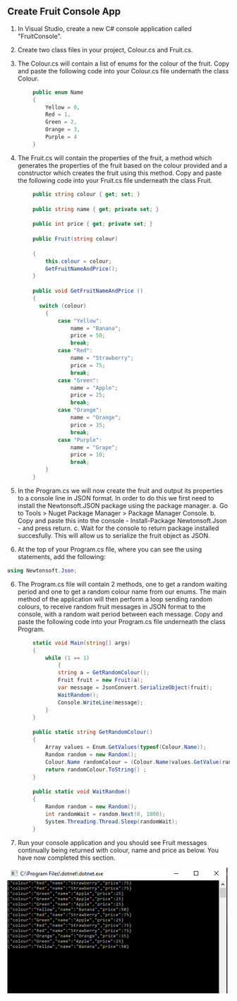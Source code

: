 ## Create Fruit Console App

1. In Visual Studio, create a new C# console application called "FruitConsole".

2. Create two class files in your project, Colour.cs and Fruit.cs.

3. The Colour.cs will contain a list of enums for the colour of the fruit. Copy and paste the following code into your Colour.cs file undernath the class Colour. 

```c#
        public enum Name
        {
            Yellow = 0,
            Red = 1,
            Green = 2,
            Orange = 3,
            Purple = 4
        }
```

4. The Fruit.cs will contain the properties of the fruit, a method which generates the properties of the fruit based on the colour provided and  a constructor which creates the fruit using this method. Copy and paste the following code into your Fruit.cs file underneath the class Fruit. 

```c#
        public string colour { get; set; }

        public string name { get; private set; }

        public int price { get; private set; }

        public Fruit(string colour)

        {
            this.colour = colour;
            GetFruitNameAndPrice();
        }

        public void GetFruitNameAndPrice ()
        {
          switch (colour)
            {
                case "Yellow":
                    name = "Banana";
                    price = 50;
                    break;
                case "Red":
                    name = "Strawberry";
                    price = 75;
                    break;
                case "Green":
                    name = "Apple";
                    price = 25;
                    break;
                case "Orange":
                    name = "Orange";
                    price = 35;
                    break;
                case "Purple":
                    name = "Grape";
                    price = 10;
                    break;
            }
        }
``` 

5. In the Program.cs we will now create the fruit and output its properties to a console line in JSON format. In order to do this we first need to install the Newtonsoft.JSON package using the package manager. 
   a. Go to Tools > Nuget Package Manager > Package Manager Console. 
   b. Copy and paste this into the console - Install-Package Newtonsoft.Json - and press return. 
   c. Wait for the console to return package installed succesfully. This will allow us to serialize the fruit object as JSON. 

6. At the top of your Program.cs file, where you can see the using statements, add the following:

```c#
using Newtonsoft.Json;
```

6. The Program.cs file will contain 2 methods, one to get a random waiting period and one to get a random colour name from our enums. The main method of the application will then perform a loop sending random colours, to receive random fruit messages in JSON format to the console, with a random wait period between each message. Copy and paste the following code into your Program.cs file underneath the class Program. 

```c#
        static void Main(string[] args)
        {
            while (1 == 1)
                {
                string a = GetRandomColour();
                Fruit fruit = new Fruit(a);
                var message = JsonConvert.SerializeObject(fruit);                 
                WaitRandom();
                Console.WriteLine(message);
            }
        }

        public static string GetRandomColour()
        {
            Array values = Enum.GetValues(typeof(Colour.Name));
            Random random = new Random();
            Colour.Name randomColour = (Colour.Name)values.GetValue(random.Next(values.Length));
            return randomColour.ToString() ;
        }

        public static void WaitRandom()
        {
            Random random = new Random();
            int randomWait = random.Next(0, 1000);
            System.Threading.Thread.Sleep(randomWait);
        }
```

7. Run your console application and you should see Fruit messages continually being returned with colour, name and price as below. You have now completed this section. 

![Fruit Messages To Console App](Images/FruitConsole.PNG)